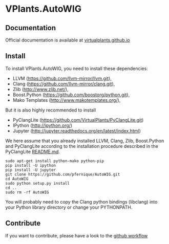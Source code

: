 # VPlants.AutoWIG

## Documentation

Official documentation is available at [virtualplants.github.io](http://virtualplants.github.io)

## Install

To install VPlants.AutoWIG, you need to install these dependencies:
  - LLVM (https://github.com/llvm-mirror/llvm.git),
  - Clang (https://github.com/llvm-mirror/clang.git),
  - Zlib (http://www.zlib.net/),
  - Boost.Python (https://github.com/boostorg/python.git),
  - Mako Templates (http://www.makotemplates.org/),

But it is also highly recommended to install
  - PyClangLite (https://github.com/VirtualPlants/PyClangLite.git)
  - IPython (http://ipython.org/)
  - Jupyter  (http://jupyter.readthedocs.org/en/latest/index.html)

We here assume that you already installed LLVM, Clang, Zlib, Boost.Python and PyClangLite according to the installation procedure described in the PyClangLite [README.md](https://github.com/VirtualPlants/PyClangLite.git).

```
sudo apt-get install python-mako python-pip
pip install -U ipython
pip install -U jupyter
git clone https://github.com/pfernique/AutoWIG.git
cd AutoWIG
sudo python setup.py install
cd ..
sudo rm -rf AutoWIG
```

You will probably need to copy the Clang python bindings (libclang) into your Python library directory or change your PYTHONPATH.

## Contribute

If you want to contribute, please have a look to the [github workflow](http://virtualplants.github.io/contribute/devel/git-workflow.html)
